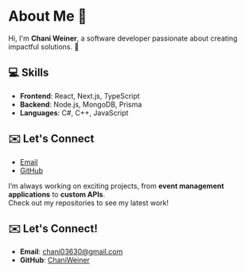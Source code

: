 # About Me 🙂  

Hi, I'm **Chani Weiner**, a software developer passionate about creating impactful solutions. 🚀  

## 💻 Skills  
- **Frontend**: React, Next.js, TypeScript  
- **Backend**: Node.js, MongoDB, Prisma  
- **Languages**: C#, C++, JavaScript  

## ✉️ Let's Connect  
- [Email](mailto:chani03630@gmail.com)  
- [GitHub](https://github.com/ChaniWeiner)  


I’m always working on exciting projects, from **event management applications** to **custom APIs**.  
Check out my repositories to see my latest work!  

## ✉️ Let's Connect!

- **Email**: [chani03630@gmail.com](mailto:chani03630@gmail.com)  
- **GitHub**: [ChaniWeiner](https://github.com/ChaniWeiner)


